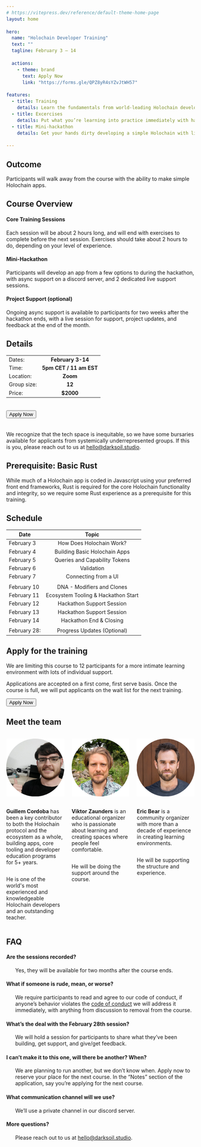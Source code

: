 ```yaml
---
# https://vitepress.dev/reference/default-theme-home-page
layout: home

hero:
  name: "Holochain Developer Training"
  text: ""
  tagline: February 3 – 14

  actions:
    - theme: brand
      text: Apply Now
      link: "https://forms.gle/QPZ8yR4sYZvJtWH57"

features:
  - title: Training
    details: Learn the fundamentals from world-leading Holochain developer and trainer, Guillem Cordoba.
  - title: Excercises
    details: Put what you’re learning into practice immediately with hands-on exercises.
  - title: Mini-hackathon
    details: Get your hands dirty developing a simple Holochain with live and async support.

---
```


<style>
.container p {
  max-width: 800px !important;
}
</style>

## Outcome

Participants will walk away from the course with the ability to make simple Holochain apps.

## Course Overview

#### Core Training Sessions

Each session will be about 2 hours long, and will end with exercises to complete before the next session. Exercises should take about 2 hours to do, depending on your level of experience.

#### Mini-Hackathon

Participants will develop an app from a few options to during the hackathon, with async support on a discord server, and 2 dedicated live support sessions.

#### Project Support (optional)

Ongoing async support is available to participants for two weeks after the hackathon ends, with a live session for support, project updates, and feedback at the end of the month.

## Details

<style>
    .headerless th {
        display: none;
    }
</style>

<div class="headerless">

|               |                             |
| ------------- | :-------------------------: |
| Dates:        |      **February 3-14**      |
| Time:         | **5pm CET  / 11 am EST**    |
| Location:     | **Zoom**                    |
| Group size:   |   **12**                    |
| Price:        |   **$2000**                 |


</div>


<a href="https://forms.gle/QPZ8yR4sYZvJtWH57"><button style="margin-top: 20px; margin-bottom: 20px;" :class="$style.button">Apply Now</button></a>

<style module>
.button {
  display: inline-block;
    border: 1px solid transparent;
    text-align: center;
    font-weight: 600;
    white-space: nowrap;
    transition: color 0.25s, border-color 0.25s, background-color 0.25s;
    border-color: var(--vp-button-brand-border);
    color: var(--vp-button-brand-text);
    background-color: var(--vp-button-brand-bg);
    border-radius: 20px;
    padding: 0 20px;
    line-height: 38px;
    font-size: 14px;
    
}
</style>


We recognize that the tech space is inequitable, so we have some bursaries available for applicants from systemically underrepresented groups. If this is you, please reach out to us at [hello@darksoil.studio](mailto:hello@darksoil.studio).

## Prerequisite: Basic Rust

While much of a Holochain app is coded in Javascript using your preferred front end frameworks, Rust is required for the core Holochain functionality and integrity, so we require some Rust experience as a prerequisite for this training.


## Schedule

| **Date**        |      **Topic**      |
| ------------- | :-----------: |
| February 3 | How Does Holochain Work? |
| February 4 | Building Basic Holochain Apps |
| February 5 | Queries and Capability Tokens |
| February 6 | Validation |
| February 7 | Connecting from a UI |
| 	|  |
| February 10 | DNA - Modifiers and Clones  |
| February 11 | Ecosystem Tooling & Hackathon Start  |
| February 12 | Hackathon Support Session |
| February 13 | Hackathon Support Session |
| February 14 | Hackathon End & Closing |
| 	|  |
| February 28: | Progress Updates (Optional) |

## Apply for the training
We are limiting this course to 12 participants for a more intimate learning environment with lots of individual support. 

Applications are accepted on a first come, first serve basis. Once the course is full, we will put applicants on the wait list for the next training. 


<a href="https://forms.gle/QPZ8yR4sYZvJtWH57"><button :class="$style.button">Apply Now</button></a>

<style module>
.button {
  display: inline-block;
    border: 1px solid transparent;
    text-align: center;
    font-weight: 600;
    white-space: nowrap;
    transition: color 0.25s, border-color 0.25s, background-color 0.25s;
    border-color: var(--vp-button-brand-border);
    color: var(--vp-button-brand-text);
    background-color: var(--vp-button-brand-bg);
    border-radius: 20px;
    padding: 0 20px;
    line-height: 38px;
    font-size: 14px;
}
</style>

## Meet the team

<div style="display: flex; flex-direction: row; flex-wrap: wrap; gap: 20px">

  <div style="flex: 1; display: flex; flex-direction: column; align-items: center">

![Guillem Cordoba](./guillem_circular_small.png)

**Guillem Cordoba** has been a key contributor to both the Holochain protocol and the ecosystem as a whole, building apps, core tooling and developer education programs for 5+ years.  

He is one of the world's most experienced and knowledgeable Holochain developers and an outstanding teacher. 

  </div>

  <div style="flex: 1; display: flex; flex-direction: column; align-items: center">

![Viktor Zaunders](./viktor_circular_small.png)

**Viktor Zaunders** is an educational organizer who is passionate about learning and creating spaces where people feel comfortable. 

He will be doing the support around the course. 

  </div>

  <div style="flex: 1; display: flex; flex-direction: column; align-items: center">

![Eric Bear](./bear_circular_small.png)

**Eric Bear** is a community organizer with more than a decade of experience in creating learning environments. 


He will be supporting the structure and experience. 

  </div>

</div>


<style>
.FAQ p {
    margin-top: 0 !important;
    margin-left: 24px !important;
}
</style>

<div class="FAQ">

## FAQ

#### Are the sessions recorded?
Yes, they will be available for two months after the course ends.

#### What if someone is rude, mean, or worse?
We require participants to read and agree to our code of conduct, if anyone’s behavior violates the [code of conduct](https://docs.google.com/document/u/1/d/1vBpqxwTZs9YuNyFzHsekzomMzOUGtyOE0mVWTxnMYjM/edit?usp=sharing) we will address it immediately, with anything from discussion to removal from the course.

#### What’s the deal with the February 28th session? 
We will hold a session for participants to share what they’ve been building, get support, and give/get feedback.

#### I can’t make it to this one, will there be another? When?
We are planning to run another, but we don’t know when. Apply now to reserve your place for the next course. In the “Notes” section of the application, say you’re applying for the next course.

#### What communication channel will we use?
We’ll use a private channel in our discord server.

#### More questions?
Please reach out to us at [hello@darksoil.studio](mailto:hello@darksoil.studio).

</div>
